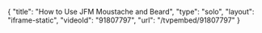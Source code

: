 {
    "title": "How to Use JFM Moustache and Beard",
    "type": "solo",
    "layout": "iframe-static",
    "videoId": "91807797",
    "url": "\/tvpembed\/91807797"
}